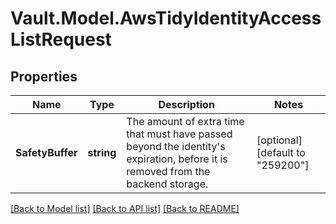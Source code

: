# Vault.Model.AwsTidyIdentityAccessListRequest

## Properties

Name | Type | Description | Notes
------------ | ------------- | ------------- | -------------
**SafetyBuffer** | **string** | The amount of extra time that must have passed beyond the identity&#x27;s expiration, before it is removed from the backend storage. | [optional] [default to "259200"]

[[Back to Model list]](../README.md#documentation-for-models) [[Back to API list]](../README.md#documentation-for-api-endpoints) [[Back to README]](../README.md)

